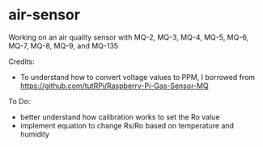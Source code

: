 # air-sensor
 Working on an air quality sensor with MQ-2, MQ-3, MQ-4, MQ-5, MQ-6, MQ-7, MQ-8, MQ-9, and MQ-135


Credits:
- To understand how to convert voltage values to PPM, I borrowed from https://github.com/tutRPi/Raspberry-Pi-Gas-Sensor-MQ


To Do:
- better understand how calibration works to set the Ro value
- implement equation to change Rs/Ro based on temperature and humidity